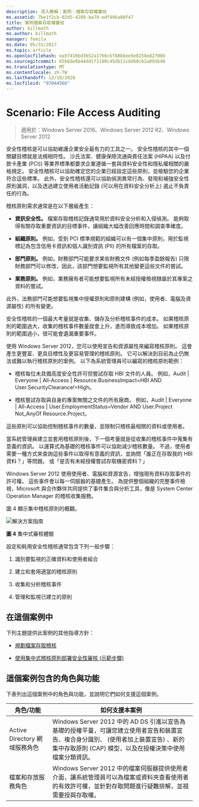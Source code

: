 ```yaml
---
description: 深入瞭解：案例：檔案存取權審核
ms.assetid: 7be1f2cb-02d5-4209-ba79-edf496a88f47
title: 案例檔案存取權審核
author: billmath
ms.author: billmath
manager: femila
ms.date: 05/31/2017
ms.topic: article
ms.openlocfilehash: ea5f416bd3652a1766cbf88bbee9e8258e82708b
ms.sourcegitcommit: 65b6de6b44d41f1180c45db11cdd60cb2a093b46
ms.translationtype: MT
ms.contentlocale: zh-TW
ms.lasthandoff: 12/10/2020
ms.locfileid: "97044566"
---
```

# <a name="scenario-file-access-auditing"></a>Scenario: File Access Auditing

>適用於：Windows Server 2016、Windows Server 2012 R2、Windows Server 2012

安全性稽核是可以協助維護企業安全最有力的工具之一。 安全性稽核的其中一個關鍵目標就是法規相符性。 沙氏法案、健康保險流通與責任法案 (HIPAA) 以及付款卡產業 (PCI)) 等業界標準都要求企業遵循一套與資料安全性和隱私權相關的嚴格規定。 安全性稽核可以協助確定您的企業已經設定這些原則，並檢驗您的企業符合這些標準。 此外，安全性稽核還可以協助偵測異常行為、發現和補強安全性原則漏洞，以及透過建立使用者活動記錄 (可以用在資料安全分析上) 遏止不負責任的行為。

稽核原則需求通常是在以下層級產生：

-   **資訊安全性。** 檔案存取稽核記錄通常用於資料安全分析和入侵偵測。 能夠取得有關存取重要資訊的目標事件，讓組織大幅改善回應時間和調查準確度。

-   **組織原則。** 例如，受到 PCI 標準規範的組織可以有一個集中原則，用於監視標記為包含信用卡資訊和個人識別資訊 (PII) 的所有檔案的存取。

-   **部門原則。** 例如，財務部門可能要求某些財務文件 (例如每季盈餘報告) 只限財務部門可以修改，因此，該部門想要監視所有其他變更這些文件的嘗試。

-   **業務原則。** 例如，業務擁有者可能想要監視所有未經授權檢視隸屬於其專案之資料的嘗試。

此外，法務部門可能想要監視集中授權原則和原則建構 (例如，使用者、電腦及資源屬性) 的所有變更。

安全性稽核的一個最大考量就是收集、儲存及分析稽核事件的成本。 如果稽核原則的範圍過大，收集的稽核事件數量就會上升，進而導致成本增加。 如果稽核原則的範圍過小，很可能會遺漏重要事件。

使用 Windows Server 2012，您可以使用宣告和資源屬性來編寫稽核原則。 這會產生更豐富、更具目標性及更容易管理的稽核原則。 它可以解決到目前為止仍無法或難以執行稽核原則的案例。 以下為系統管理員可以編寫的稽核原則範例：

-   稽核每位未具備高度安全性許可但嘗試存取 HBI 文件的人員。 例如，Audit | Everyone | All-Access | Resource.BusinessImpact=HBI AND User.SecurityClearance!=High。

-   稽核嘗試存取與自身的專案無關之文件的所有廠商。 例如，Audit | Everyone | All-Access | User.EmploymentStatus=Vendor AND User.Project Not_AnyOf Resource.Project。

這些原則可以協助控制稽核事件的數量，並限制只稽核最相關的資料或使用者。

當系統管理員建立並套用稽核原則後，下一個考量就是從收集的稽核事件中蒐集有意義的資訊。 以運算式為基礎的稽核事件可以協助減少稽核數量。 不過，使用者需要一種方式來查詢這些事件以取得有意義的資訊，並詢問「誰正在存取我的 HBI 資料？」等問題。 或「是否有未經授權嘗試存取機密資料？」

 Windows Server 2012 使用使用者、電腦和資源宣告，增強現有資料存取事件的許可權。 這些事件會以每一伺服器的基礎產生。 為提供整個組織的完整事件檢視，Microsoft 與合作夥伴共同提供了事件集合與分析工具，像是 System Center Operation Manager 的稽核收集服務。

圖 4 顯示集中稽核原則的概觀。

![解決方案指南](media/Scenario--File-Access-Auditing/DynamicAccessControl_RevGuide_4.JPG)

**圖 4** 集中式審核體驗

設定和耗用安全性稽核通常包含下列一般步驟：

1.  識別要監視的正確資料和使用者組合

2.  建立和套用適當的稽核原則

3.  收集和分析稽核事件

4.  管理和監視已建立的原則

## <a name="in-this-scenario"></a>在這個案例中
下列主題提供此案例的其他指導方針：

-   [規劃檔案存取稽核](Plan-for-File-Access-Auditing.md)

-   [使用集中式稽核原則部署安全性審核 &#40;示範步驟&#41;](Deploy-Security-Auditing-with-Central-Audit-Policies--Demonstration-Steps-.md)

## <a name="roles-and-features-included-in-this-scenario"></a><a name="BKMK_NEW"></a>這個案例包含的角色與功能
下表列出這個案例中的角色與功能，並說明它們如何支援這個案例。

|角色/功能|如何支援本案例|
|-----------------|---------------------------------|
|Active Directory 網域服務角色|Windows Server 2012 中的 AD DS 引進以宣告為基礎的授權平臺，可讓您建立使用者宣告和裝置宣告、複合身分識別、 (使用者加上裝置宣告) 、新的集中存取原則 (CAP) 模型，以及在授權決策中使用檔案分類資訊。|
|檔案和存放服務角色|Windows Server 2012 中的檔案伺服器提供使用者介面，讓系統管理員可以為檔案或資料夾查看使用者的有效許可權，並針對存取問題進行疑難排解，並視需要授與存取權。|



